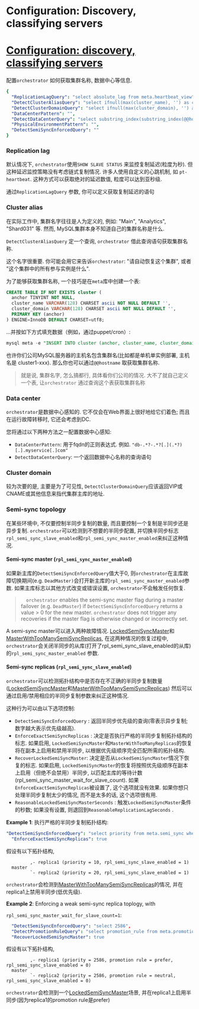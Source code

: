 # Configuration: Discovery, classifying servers
# [Configuration: discovery, classifying servers](https://github.com/openark/orchestrator/blob/master/docs/configuration-discovery-classifying.md)
配置`orchestrator` 如何获取集群名称, 数据中心等信息.

```yaml
{
  "ReplicationLagQuery": "select absolute_lag from meta.heartbeat_view",
  "DetectClusterAliasQuery": "select ifnull(max(cluster_name), '') as cluster_alias from meta.cluster where anchor=1",
  "DetectClusterDomainQuery": "select ifnull(max(cluster_domain), '') as cluster_domain from meta.cluster where anchor=1",
  "DataCenterPattern": "",
  "DetectDataCenterQuery": "select substring_index(substring_index(@@hostname, '-',3), '-', -1) as dc",
  "PhysicalEnvironmentPattern": "",
  "DetectSemiSyncEnforcedQuery": ""
}
```
### Replication lag
默认情况下, `orchestrator`使用`SHOW SLAVE STATUS` 来监控复制延迟(粒度为秒). 但这种延迟监控策略没有考虑链式复制情况. 许多人使用自定义的心跳机制, 如 `pt-heartbeat`. 这种方式可以获取绝对的延迟数值, 粒度可以达到亚秒级.

通过`ReplicationLagQuery` 参数, 你可以定义获取复制延迟的语句

### Cluster alias
在实际工作中, 集群名字往往是人为定义的, 例如:  "Main", "Analytics", "Shard031" 等. 然而, MySQL集群本身不知道自己的集群名称是什么.

`DetectClusterAliasQuery` 定一个查询, `orchestrator` 借此查询语句获取集群名称.

这个名字很重要. 你可能会用它来告诉`orchestrator`: "请自动恢复这个集群", 或者 "这个集群中的所有参与实例是什么".

为了能够获取集群名称, 一个技巧是在`meta`库中创建一个表:

```sql
CREATE TABLE IF NOT EXISTS cluster (
  anchor TINYINT NOT NULL,
  cluster_name VARCHAR(128) CHARSET ascii NOT NULL DEFAULT '',
  cluster_domain VARCHAR(128) CHARSET ascii NOT NULL DEFAULT '',
  PRIMARY KEY (anchor)
) ENGINE=InnoDB DEFAULT CHARSET=utf8;
```
...并按如下方式填充数据（例如，通过puppet/cron）:

```sql
mysql meta -e "INSERT INTO cluster (anchor, cluster_name, cluster_domain) VALUES (1, '${cluster_name}', '${cluster_domain}') ON DUPLICATE KEY UPDATE cluster_name=VALUES(cluster_name), cluster_domain=VALUES(cluster_domain)"
```
也许你们公司MySQL服务器的主机名包含集群名(比如都是单机单实例部署, 主机名是 cluster1-xxx). 那么你也可以通过`@@hostname` 取获取集群名称.

> 就是说, 集群名字, 怎么搞都行, 具体看你们公司的情况. 大不了就自己定义一个表, 让`orchestrator` 通过查询这个表获取集群名称

### Data center
`orchestrator`是数据中心感知的. 它不仅会在Web界面上很好地给它们着色; 而且在运行故障转移时, 它还会考虑到DC.

您将通过以下两种方法之一配置数据中心感知:

* `DataCenterPattern`: 用于fqdn的正则表达式. 例如. `"db-.*?-.*?[.](.*?)[.].myservice[.]com"`
* `DetectDataCenterQuery`: 一个返回数据中心名称的查询语句

### Cluster domain
较为次要的是, 主要是为了可见性, `DetectClusterDomainQuery`应该返回VIP或CNAME或其他信息来指代集群主库的地址.

### Semi-sync topology
在某些环境中, 不仅要控制半同步复制的数量, 而且要控制一个复制是半同步还是异步复制. `orchestrator`可以检测到不想要的半同步配置, 并切换半同步标志`rpl_semi_sync_slave_enabled`和`rpl_semi_sync_master_enabled`来纠正这种情况.

#### Semi-sync master (`rpl_semi_sync_master_enabled`)
如果新主库的`DetectSemiSyncEnforcedQuery`值大于0, 则`orchestrator`在主库故障切换期间(e.g. `DeadMaster)`会打开新主库的`rpl_semi_sync_master_enabled`参数.  如果主库标志以其他方式改变或错误设置, `orchestrator`不会触发任何恢复.

>  `orchestrator` enables the semi-sync master flag during a master failover (e.g. `DeadMaster`) if `DetectSemiSyncEnforcedQuery` returns a value > 0 for the new master. `orchestrator` does not trigger any recoveries if the master flag is otherwise changed or incorrectly set.

A semi-sync master可以进入两种故障情况. [LockedSemiSyncMaster](https://github.com/Fanduzi/orchestrator-chn-doc/blob/master/Failure%20detection%20%26%20recovery/Failure%20detection.md#lockedsemisyncmaster)和[MasterWithTooManySemiSyncReplicas](https://github.com/Fanduzi/orchestrator-chn-doc/blob/master/Failure%20detection%20%26%20recovery/Failure%20detection.md#masterwithtoomanysemisyncreplicas), 在这两种情况的恢复过程中, `orchestrator`会关闭半同步的从库(打开了rpl\_semi\_sync\_slave\_enabled的从库)的`rpl_semi_sync_master_enabled` 参数.

#### Semi-sync replicas (`rpl_semi_sync_slave_enabled`)
`orchestrator`可以检测拓扑结构中是否存在不正确的半同步复制数量([LockedSemiSyncMaster](https://github.com/Fanduzi/orchestrator-chn-doc/blob/master/Failure%20detection%20%26%20recovery/Failure%20detection.md#lockedsemisyncmaster)和[MasterWithTooManySemiSyncReplicas](https://github.com/Fanduzi/orchestrator-chn-doc/blob/master/Failure%20detection%20%26%20recovery/Failure%20detection.md#masterwithtoomanysemisyncreplicas)) 然后可以通过启用/禁用相应的半同步复制参数来纠正这种情况.

这种行为可以由以下选项控制:

* `DetectSemiSyncEnforcedQuery` : 返回半同步优先级的查询(零表示异步复制; 数字越大表示优先级越高).
* `EnforceExactSemiSyncReplicas` : 决定是否执行严格的半同步复制拓扑结构的标志. 如果启用, `LockedSemiSyncMaster`和`MasterWithTooManyReplicas`的恢复将在副本上启用和禁用半同步, 以根据优先级顺序完全匹配所需的拓扑结构.
* `RecoverLockedSemiSyncMaster`: 决定是否从`LockedSemiSyncMaster`情况下恢复的标志. 如果启用, `LockedSemiSyncMaster`的恢复将按照优先级顺序在副本上启用（但绝不会禁用）半同步, 以匹配主库的等待计数(rpl\_semi\_sync\_master\_wait\_for\_slave\_count). 如果`EnforceExactSemiSyncReplicas`被设置了, 这个选项就没有效果. 如果你想只处理半同步复制太少的情况, 而不是太多的话, 这个选项很有用.
* `ReasonableLockedSemiSyncMasterSeconds` : 触发`LockedSemiSyncMaster`条件的秒数; 如果没有设置, 则退回到`ReasonableReplicationLagSeconds` .

**Example 1**: 执行严格的半同步复制拓扑结构:

```yaml
"DetectSemiSyncEnforcedQuery": "select priority from meta.semi_sync where cluster_member = @@hostname",
  "EnforceExactSemiSyncReplicas": true
```
假设有以下拓扑结构,

```Plain Text
         ,- replica1 (priority = 10, rpl_semi_sync_slave_enabled = 1)
  master
         `- replica2 (priority = 20, rpl_semi_sync_slave_enabled = 1)
```
`orchestrator`会检测到[MasterWithTooManySemiSyncReplicas](https://github.com/Fanduzi/orchestrator-chn-doc/blob/master/Failure%20detection%20%26%20recovery/Failure%20detection.md#masterwithtoomanysemisyncreplicas)的情况, 并在replica1上禁用半同步(低优先级).

**Example 2**: Enforcing a weak semi-sync replica toplogy, with

`rpl_semi_sync_master_wait_for_slave_count=1`:

```yaml
  "DetectSemiSyncEnforcedQuery": "select 2586",
  "DetectPromotionRuleQuery": "select promotion_rule from meta.promotion_rules where cluster_member = @@hostname",
  "RecoverLockedSemiSyncMaster": true
```
假设有以下拓扑结构,

```Plain Text
         ,- replica1 (priority = 2586, promotion rule = prefer, rpl_semi_sync_slave_enabled = 0)
  master
         `- replica2 (priority = 2586, promotion rule = neutral, rpl_semi_sync_slave_enabled = 0)
```
`orchestrator`会检测到一个[LockedSemiSyncMaster](https://github.com/Fanduzi/orchestrator-chn-doc/blob/master/Failure%20detection%20%26%20recovery/Failure%20detection.md#lockedsemisyncmaster)场景, 并在replica1上启用半同步(因为replica1的promotion rule是prefer)
